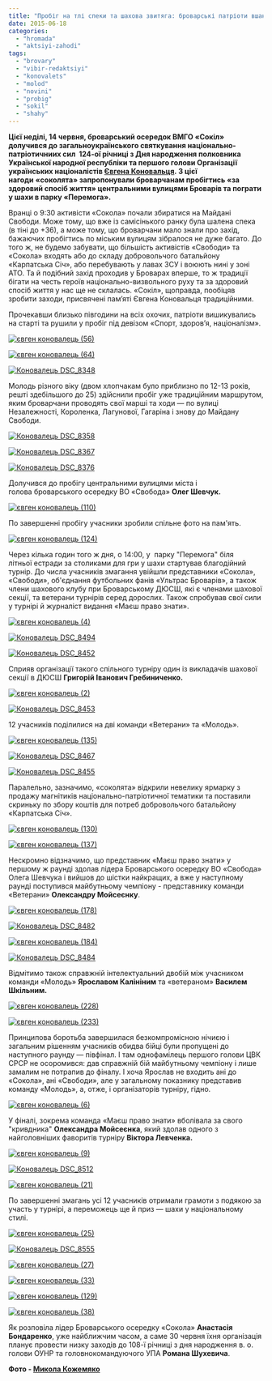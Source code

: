 ```yaml
---
title: "Пробіг на тлі спеки та шахова звитяга: броварські патріоти вшанували пам’ять Євгена Коновальця"
date: 2015-06-18
categories: 
  - "hromada"
  - "aktsiyi-zahodi"
tags: 
  - "brovary"
  - "vibir-redaktsiyi"
  - "konovalets"
  - "molod"
  - "novini"
  - "probig"
  - "sokil"
  - "shahy"
---
```


**Цієї неділі, 14 червня, броварський осередок ВМГО «Сокіл» долучився до загальноукраїнського святкування національно-патріотичниих сил  124-ої річниці з Дня народження полковника Української народної республіки та першого голови Організації українських націоналістів [Євгена Коновальця](https://mpz.brovary.org/14-chervnya-probig-shahovyj-turnir-dnya-narodzhennya-yevgena-konovaltsya/). З цієї нагоди** **«соколята» запропонували броварчанам пробігтись «за здоровий спосіб життя» центральними вулицями Броварів та пограти у шахи в парку «Перемога».**

Вранці о 9:30 активісти «Сокола» почали збиратися на Майдані Свободи. Може тому, що вже із самісінького ранку була шалена спека (в тіні до +36), а може тому, що броварчани мало знали про захід, бажаючих пробігтись по міським вулицям зібралося не дуже багато. До того ж, не будемо забувати, що більшість активістів «Свободи» та «Сокола» входять або до складу добровольчого батальйону «Карпатська Січ», або перебувають у лавах ЗСУ і воюють нині у зоні АТО. Та й подібний захід проходив у Броварах вперше, то ж традиції бігати на честь героїв національно-визвольного руху та за здоровий спосіб життя у нас ще не склалась. «Сокіл», щоправда, пообіцяв зробити заходи, присвячені пам’яті Євгена Коновальця традиційними.

Прочекавши близько півгодини на всіх охочих, патріоти вишикувались на старті та рушили у пробіг під девізом «Спорт, здоров’я, націоналізм».

[![євген коновалець (56)](https://mpz.brovary.org/wp-content/uploads/2015/06/yevgen-konovalets-56.jpg)](https://mpz.brovary.org/wp-content/uploads/2015/06/yevgen-konovalets-56.jpg)

[![євген коновалець (64)](https://mpz.brovary.org/wp-content/uploads/2015/06/yevgen-konovalets-64.jpg)](https://mpz.brovary.org/wp-content/uploads/2015/06/yevgen-konovalets-64.jpg)

[![Коновалець DSC_8348](https://mpz.brovary.org/wp-content/uploads/2015/06/Konovalets-DSC_8348.jpg)](https://mpz.brovary.org/wp-content/uploads/2015/06/Konovalets-DSC_8348.jpg)

Молодь різного віку (двом хлопчакам було приблизно по 12-13 років, решті здебільшого до 25) здійснили пробіг уже традиційним маршрутом, яким броварчани проводять свої марші та ходи — по вулиці Незалежності, Короленка, Лагунової, Гагаріна і знову до Майдану Свободи.

[![Коновалець DSC_8358](https://mpz.brovary.org/wp-content/uploads/2015/06/Konovalets-DSC_8358.jpg)](https://mpz.brovary.org/wp-content/uploads/2015/06/Konovalets-DSC_8358.jpg)

[![Коновалець DSC_8367](https://mpz.brovary.org/wp-content/uploads/2015/06/Konovalets-DSC_8367.jpg)](https://mpz.brovary.org/wp-content/uploads/2015/06/Konovalets-DSC_8367.jpg)

[![Коновалець DSC_8376](https://mpz.brovary.org/wp-content/uploads/2015/06/Konovalets-DSC_8376.jpg)](https://mpz.brovary.org/wp-content/uploads/2015/06/Konovalets-DSC_8376.jpg)

Долучився до пробігу центральними вулицями міста і голова броварського осередку ВО «Свобода» **Олег Шевчук.**

[![євген коновалець (110)](https://mpz.brovary.org/wp-content/uploads/2015/06/yevgen-konovalets-110.jpg)](https://mpz.brovary.org/wp-content/uploads/2015/06/yevgen-konovalets-110.jpg)

По завершенні пробігу учасники зробили спільне фото на пам'ять.

[![євген коновалець (124)](https://mpz.brovary.org/wp-content/uploads/2015/06/yevgen-konovalets-124.jpg)](https://mpz.brovary.org/wp-content/uploads/2015/06/yevgen-konovalets-124.jpg)

Через кілька годин того ж дня, о 14:00, у  парку "Перемога" біля літньої естради за столиками для гри у шахи стартував благодійний турнір. До числа учасників змагання увійшли представники «Сокола», «Свободи», об'єднання футбольних фанів «Ультрас Броварів», а також члени шахового клубу при Броварському ДЮСШ, які є членами шахової секції, та ветерани турнірів серед дорослих. Також спробував свої сили у турнірі й журналіст видання «Маєш право знати».

[![євген коновалець (4)](https://mpz.brovary.org/wp-content/uploads/2015/06/yevgen-konovalets-4.jpg)](https://mpz.brovary.org/wp-content/uploads/2015/06/yevgen-konovalets-4.jpg)

[![Коновалець DSC_8494](https://mpz.brovary.org/wp-content/uploads/2015/06/Konovalets-DSC_8494.jpg)](https://mpz.brovary.org/wp-content/uploads/2015/06/Konovalets-DSC_8494.jpg)

[![Коновалець DSC_8452](https://mpz.brovary.org/wp-content/uploads/2015/06/Konovalets-DSC_8452.jpg)](https://mpz.brovary.org/wp-content/uploads/2015/06/Konovalets-DSC_8452.jpg)

Сприяв організації такого спільного турніру один із викладачів шахової секції в ДЮСШ **Григорій Іванович Гребиниченко.**

[![євген коновалець (2)](https://mpz.brovary.org/wp-content/uploads/2015/06/yevgen-konovalets-2.jpg)](https://mpz.brovary.org/wp-content/uploads/2015/06/yevgen-konovalets-2.jpg)

[![Коновалець DSC_8453](https://mpz.brovary.org/wp-content/uploads/2015/06/Konovalets-DSC_8453.jpg)](https://mpz.brovary.org/wp-content/uploads/2015/06/Konovalets-DSC_8453.jpg)

12 учасників поділилися на дві команди «Ветерани» та «Молодь».

[![євген коновалець (135)](https://mpz.brovary.org/wp-content/uploads/2015/06/yevgen-konovalets-135.jpg)](https://mpz.brovary.org/wp-content/uploads/2015/06/yevgen-konovalets-135.jpg)

[![Коновалець DSC_8467](https://mpz.brovary.org/wp-content/uploads/2015/06/Konovalets-DSC_8467.jpg)](https://mpz.brovary.org/wp-content/uploads/2015/06/Konovalets-DSC_8467.jpg)

[![Коновалець DSC_8455](https://mpz.brovary.org/wp-content/uploads/2015/06/Konovalets-DSC_8455.jpg)](https://mpz.brovary.org/wp-content/uploads/2015/06/Konovalets-DSC_8455.jpg)

Паралельно, зазначимо, «соколята» відкрили невелику ярмарку з продажу магнітиків національно-патріотичної тематики та поставили скриньку по збору коштів для потреб добровольчого батальйону «Карпатська Січ».

[![євген коновалець (130)](https://mpz.brovary.org/wp-content/uploads/2015/06/yevgen-konovalets-130.jpg)](https://mpz.brovary.org/wp-content/uploads/2015/06/yevgen-konovalets-130.jpg)

[![євген коновалець (137)](https://mpz.brovary.org/wp-content/uploads/2015/06/yevgen-konovalets-137.jpg)](https://mpz.brovary.org/wp-content/uploads/2015/06/yevgen-konovalets-137.jpg)

Нескромно відзначимо, що представник «Маєш право знати» у першому ж раунді здолав лідера Броварського осередку ВО «Свобода» Олега Шевчука і вийшов до шістки найкращих, а вже у наступному раунді поступився майбутньому чемпіону - представнику команди «Ветерани» **Олександру Мойсеєнку**.

[![євген коновалець (178)](https://mpz.brovary.org/wp-content/uploads/2015/06/yevgen-konovalets-178.jpg)](https://mpz.brovary.org/wp-content/uploads/2015/06/yevgen-konovalets-178.jpg)

[![Коновалець DSC_8482](https://mpz.brovary.org/wp-content/uploads/2015/06/Konovalets-DSC_8482.jpg)](https://mpz.brovary.org/wp-content/uploads/2015/06/Konovalets-DSC_8482.jpg)

[![євген коновалець (184)](https://mpz.brovary.org/wp-content/uploads/2015/06/yevgen-konovalets-184.jpg)](https://mpz.brovary.org/wp-content/uploads/2015/06/yevgen-konovalets-184.jpg)

[![Коновалець DSC_8484](https://mpz.brovary.org/wp-content/uploads/2015/06/Konovalets-DSC_8484.jpg)](https://mpz.brovary.org/wp-content/uploads/2015/06/Konovalets-DSC_8484.jpg)

Відмітимо також справжній інтелектуальний двобій між учасником команди «Молодь» **Ярославом Калініним** та «ветераном» **Василем Шкільним.**

[![євген коновалець (228)](https://mpz.brovary.org/wp-content/uploads/2015/06/yevgen-konovalets-228.jpg)](https://mpz.brovary.org/wp-content/uploads/2015/06/yevgen-konovalets-228.jpg)

[![євген коновалець (233)](https://mpz.brovary.org/wp-content/uploads/2015/06/yevgen-konovalets-233.jpg)](https://mpz.brovary.org/wp-content/uploads/2015/06/yevgen-konovalets-233.jpg)

Принципова боротьба завершилася безкомпромісною нічиєю і загальним рішенням учасників обидва бійці були пропущені до наступного раунду — півфінал. І там однофамілець першого голови ЦВК СРСР не осоромився: дав справжній бій майбутньому чемпіону і лише замалим не потрапив до фіналу. І хоча Ярослав не входить ані до «Сокола», ані «Свободи», але у загальному показнику представив команду «Молодь», а, отже, і організаторів турніру, гідно.

[![євген коновалець (6)](https://mpz.brovary.org/wp-content/uploads/2015/06/yevgen-konovalets-6.jpg)](https://mpz.brovary.org/wp-content/uploads/2015/06/yevgen-konovalets-6.jpg)

У фіналі, зокрема команда «Маєш право знати» вболівала за свого "кривдника" **Олександра Мойсеєнка**, який здолав одного з найголовніших фаворитів турніру **Віктора Левченка.**

[![євген коновалець (9)](https://mpz.brovary.org/wp-content/uploads/2015/06/yevgen-konovalets-9.jpg)](https://mpz.brovary.org/wp-content/uploads/2015/06/yevgen-konovalets-9.jpg)

[![Коновалець DSC_8512](https://mpz.brovary.org/wp-content/uploads/2015/06/Konovalets-DSC_8512.jpg)](https://mpz.brovary.org/wp-content/uploads/2015/06/Konovalets-DSC_8512.jpg)

[![євген коновалець (21)](https://mpz.brovary.org/wp-content/uploads/2015/06/yevgen-konovalets-21.jpg)](https://mpz.brovary.org/wp-content/uploads/2015/06/yevgen-konovalets-21.jpg)

По завершенні змагань усі 12 учасників отримали грамоти з подякою за участь у турнірі, а переможець ще й приз — шахи у національному стилі.

[![євген коновалець (25)](https://mpz.brovary.org/wp-content/uploads/2015/06/yevgen-konovalets-25.jpg)](https://mpz.brovary.org/wp-content/uploads/2015/06/yevgen-konovalets-25.jpg)

[![Коновалець DSC_8555](https://mpz.brovary.org/wp-content/uploads/2015/06/Konovalets-DSC_8555.jpg)](https://mpz.brovary.org/wp-content/uploads/2015/06/Konovalets-DSC_8555.jpg)

[![євген коновалець (27)](https://mpz.brovary.org/wp-content/uploads/2015/06/yevgen-konovalets-27.jpg)](https://mpz.brovary.org/wp-content/uploads/2015/06/yevgen-konovalets-27.jpg)

[![євген коновалець (33)](https://mpz.brovary.org/wp-content/uploads/2015/06/yevgen-konovalets-33.jpg)](https://mpz.brovary.org/wp-content/uploads/2015/06/yevgen-konovalets-33.jpg)

[![євген коновалець (129)](https://mpz.brovary.org/wp-content/uploads/2015/06/yevgen-konovalets-129.jpg)](https://mpz.brovary.org/wp-content/uploads/2015/06/yevgen-konovalets-129.jpg)

[![євген коновалець (38)](https://mpz.brovary.org/wp-content/uploads/2015/06/yevgen-konovalets-38.jpg)](https://mpz.brovary.org/wp-content/uploads/2015/06/yevgen-konovalets-38.jpg)

Як розповіла лідер Броварського осередку «Сокола» **Анастасія Бондаренко**, уже найближчим часом, а саме 30 червня їхня організація планує провести низку заходів до 108-ї річниці з дня народження в. о. голови ОУНР та головнокомандуючого УПА **Романа Шухевича**.

**Фото - [Микола Кожемяко](http://fotokray.com.ua)**
